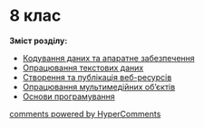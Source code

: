 <div id="hypercomments_widget" class="js-hypercomments-widget invisible"></div>

# 8 клас

<b>Зміст розділу:</b><br>

<ul class="articles" type="disc">
    <li class="chapter " data-level="1" data-path="coduvannja.html">
            <a href="coduvannja.html">
                    <b></b>
                Кодування даних та апаратне забезпечення
            </a>
    </li>
    <li class="chapter " data-level="2" data-path="oprazuvannja_dannyh.html">
            <a href="oprazuvannja_dannyh.html">
                    <b></b>
                Опрацювання текстових даних
            </a>
    </li>
    <li class="chapter " data-level="3" data-path="publikazija.html">
            <a href="publikazija.html">
                    <b></b>
                Створення та публікація веб-ресурсів
            </a>
    </li>
    <li class="chapter " data-level="4" data-path="multimedia.html">
            <a href="multimedia.html">
                    <b></b>
                Опрацювання мультимедійних об’єктів
            </a>
    </li>
    <li class="chapter " data-level="5" data-path="osnovy_programuvannja.html">
            <a href="osnovy_programuvannja.html">
                    <b></b>
                Основи програмування
            </a>
    </li>
</ul>

<div class="js-hypercomments-container">
<a href="http://hypercomments.com" class="hc-link" title="comments widget">comments powered by HyperComments</a>
</div>